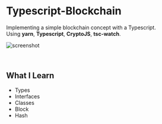 # Typescript-Blockchain

Implementing a simple blockchain concept with a Typescript.  
Using **yarn**, **Typescript**, **CryptoJS**, **tsc-watch**.

![screenshot](https://user-images.githubusercontent.com/71063574/157416026-02d68c6f-abd2-4136-8693-1664adf2e0be.jpg)

</br>   
 
## What I Learn
- Types
- Interfaces
- Classes
- Block
- Hash

